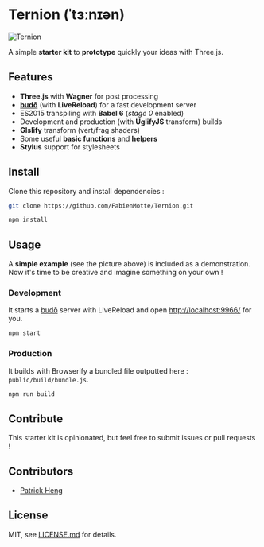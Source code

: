 # Ternion (ˈtɜːnɪən)

![Ternion](http://i.imgur.com/vhIj9en.png)

A simple **starter kit** to **prototype** quickly your ideas with Three.js.

## Features

- **Three.js** with **Wagner** for post processing
- [**budō**](https://github.com/mattdesl/budo) (with **LiveReload**) for a fast development server
- ES2015 transpiling with **Babel 6** (*stage 0* enabled)
- Development and production (with **UglifyJS** transform) builds
- **Glslify** transform (vert/frag shaders)
- Some useful **basic functions** and **helpers**
- **Stylus** support for stylesheets

## Install

Clone this repository and install dependencies :

```sh
git clone https://github.com/FabienMotte/Ternion.git
```

```sh
npm install
```

## Usage

A **simple example** (see the picture above) is included as a demonstration.<br />
Now it's time to be creative and imagine something on your own !

### Development

It starts a [budō](https://github.com/mattdesl/budo) server with LiveReload and open [http://localhost:9966/](http://localhost:9966/) for you.

```sh
npm start
```

### Production

It builds with Browserify a bundled file outputted here : `public/build/bundle.js`.

```sh
npm run build
```

## Contribute

This starter kit is opinionated, but feel free to submit issues or pull requests !

## Contributors

- [Patrick Heng](https://github.com/patrickheng)

## License

MIT, see [LICENSE.md](LICENSE.md) for details.
